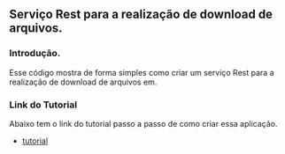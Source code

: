 ## Serviço Rest para a realização de download de arquivos.

### Introdução.

Esse código mostra de forma simples como criar um serviço Rest para a realização de download de arquivos em.


### Link do Tutorial

Abaixo tem o link do tutorial passo a passo de como criar essa aplicação.
- [tutorial](http://www.ciceroednilson.com.br/java-criando-um-web-service-em-jax-rs-para-realizar-download-de-arquivos/)